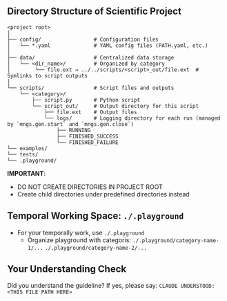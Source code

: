 <!-- ---
!-- Timestamp: 2025-05-29 20:36:01
!-- Author: ywatanabe
!-- File: /ssh:ywatanabe@sp:/home/ywatanabe/.dotfiles/.claude/to_claude/guidelines/python/MNGS-18-mngs-directory-structure-for-scientific-work.md
!-- --- -->

## Directory Structure of Scientific Project

```
<project root>
│
├── config/                 # Configuration files
│   └── *.yaml              # YAML config files (PATH.yaml, etc.)
│
├── data/                   # Centralized data storage
│   └── <dir_name>/         # Organized by category
│        └── file.ext → ../../scripts/<script>_out/file.ext  # Symlinks to script outputs
│
└── scripts/                # Script files and outputs
    └── <category>/
        ├── script.py       # Python script
        └── script_out/     # Output directory for this script
            ├── file.ext    # Output files
            └── logs/       # Logging directory for each run (managed by `mngs.gen.start` and `mngs.gen.close`)
                ├── RUNNING
                ├── FINISHED_SUCCESS
                └── FINISHED_FAILURE
└── examples/
└── tests/
└── .playground/
```


**IMPORTANT**: 
- DO NOT CREATE DIRECTORIES IN PROJECT ROOT  
- Create child directories under predefined directories instead

## Temporal Working Space: `./.playground`
- For your temporally work, use `./.playground`
  - Organize playground with categoris: 
    `./.playground/category-name-1/...`
    `./.playground/category-name-2/...`

## Your Understanding Check
Did you understand the guideline? If yes, please say:
`CLAUDE UNDERSTOOD: <THIS FILE PATH HERE>`

<!-- EOF -->